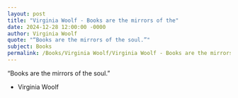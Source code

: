 ```yaml
---
layout: post
title: "Virginia Woolf - Books are the mirrors of the"
date: 2024-12-28 12:00:00 -0000
author: Virginia Woolf
quote: "“Books are the mirrors of the soul.”"
subject: Books
permalink: /Books/Virginia Woolf/Virginia Woolf - Books are the mirrors of the
---
```


“Books are the mirrors of the soul.”

- Virginia Woolf

